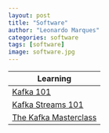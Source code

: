 ```yaml
---
layout: post
title: "Software"
author: "Leonardo Marques"
categories: software
tags: [software]
image: software.jpg
---
```


|                                                     Learning                                                     |
|------------------------------------------------------------------------------------------------------------------|
| [Kafka 101](https://developer.confluent.io/courses/apache-kafka/events/)                                         |
| [Kafka Streams 101](https://developer.confluent.io/courses/kafka-streams/get-started/)                           |
| [The Kafka Masterclass](https://www.codefro.com/2024/08/28/the-kafka-masterclass-a-complete-guide-to-advanced-kafka-configurations/)|